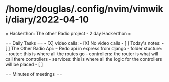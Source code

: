 # /home/douglas/.config/nvim/vimwiki/diary/2022-04-10

= Hackerthon: The other Radio project - 2 day Hackerthon =

== Daily Tasks ==
        - [X] video calls:
                - [X] No video calls
        - [ ] Today's notes:
                - [ ] The Other Radio Api:
										- Redo api in express from django
										- folder stucture:
											- router: this is where all the routes go
											- controllers: the router is what will call there controllers
											- services: this is where all the logic for the controllers will be placed
        - [ ]

== Minutes of meetings ==

